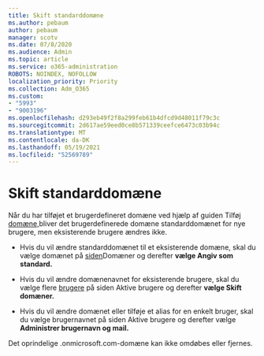 ```yaml
---
title: Skift standarddomæne
ms.author: pebaum
author: pebaum
manager: scotv
ms.date: 07/8/2020
ms.audience: Admin
ms.topic: article
ms.service: o365-administration
ROBOTS: NOINDEX, NOFOLLOW
localization_priority: Priority
ms.collection: Adm_O365
ms.custom:
- "5993"
- "9003196"
ms.openlocfilehash: d293eb49f2f8a299feb61b4dfcd9d48011f79c3c
ms.sourcegitcommit: 2d617ae59eed0ce8b571339ceefce6473c03b94c
ms.translationtype: MT
ms.contentlocale: da-DK
ms.lasthandoff: 05/19/2021
ms.locfileid: "52569789"
---
```

# <a name="change-default-domain"></a>Skift standarddomæne

Når du har tilføjet et brugerdefineret domæne ved hjælp af guiden Tilføj [domæne,](https://admin.microsoft.com/Adminportal#/Domains/Wizard)bliver det brugerdefinerede domæne standarddomænet for nye brugere, men eksisterende brugere ændres ikke.

- Hvis du vil ændre standarddomænet til et eksisterende domæne, skal du vælge domænet på [siden](https://admin.microsoft.com/Adminportal/Home#/Domains)Domæner og derefter **vælge Angiv som standard.**

- Hvis du vil ændre domænenavnet for eksisterende brugere, skal du vælge flere [brugere](https://admin.microsoft.com/Adminportal/Home#/users) på siden Aktive brugere og derefter **vælge Skift domæner.**

- Hvis du vil ændre domænet eller tilføje [](https://admin.microsoft.com/Adminportal/Home#/users) et alias for en enkelt bruger, skal du vælge brugernavnet på siden Aktive brugere og derefter vælge **Administrer brugernavn og mail.**

Det oprindelige .onmicrosoft.com-domæne kan ikke omdøbes eller fjernes.